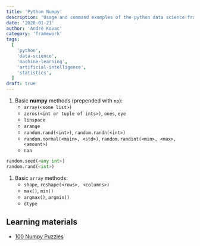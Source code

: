 ```yaml
---
title: 'Python Numpy'
description: 'Usage and command examples of the python data science framework numpy'
date: '2020-01-21'
author: 'André Kovac'
category: 'framework'
tags:
  [
    'python',
    'data-science',
    'machine-learning',
    'artificial-intelligence',
    'statistics',
  ]
draft: true
---
```


1. Basic **numpy** methods (prepended with `np`):
   - `array(<some list>)`
   - `zeros(<int or tuple of ints>)`, `ones`, `eye`
   - `linspace`
   - `arange`
   - `random.rand(<int>)`, `random.randn(<int>)`
   - `random.normal(<main>, <std>)`, `random.randint(<min>, <max>, <amount>)`
   - `nan`

```python
random.seed(<any int>)
random.rand(<int>)
```

1. Basic `array` methods:
   - `shape`, `reshape(<rows>, <columns>)`
   - `max()`, `min()`
   - `argmax()`, `argmin()`
   - `dtype`

## Learning materials

- [100 Numpy Puzzles](https://github.com/rougier/numpy-100)
